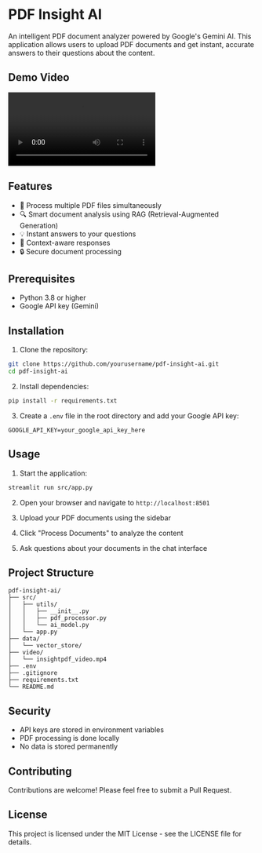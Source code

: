 # PDF Insight AI

An intelligent PDF document analyzer powered by Google's Gemini AI. This application allows users to upload PDF documents and get instant, accurate answers to their questions about the content.

## Demo Video

![Demo Video](video/insightpdf_video.mp4)

## Features

- 📄 Process multiple PDF files simultaneously
- 🔍 Smart document analysis using RAG (Retrieval-Augmented Generation)
- 💡 Instant answers to your questions
- 🎯 Context-aware responses
- 🔒 Secure document processing

## Prerequisites

- Python 3.8 or higher
- Google API key (Gemini)

## Installation

1. Clone the repository:
```bash
git clone https://github.com/yourusername/pdf-insight-ai.git
cd pdf-insight-ai
```

2. Install dependencies:
```bash
pip install -r requirements.txt
```

3. Create a `.env` file in the root directory and add your Google API key:
```
GOOGLE_API_KEY=your_google_api_key_here
```

## Usage

1. Start the application:
```bash
streamlit run src/app.py
```

2. Open your browser and navigate to `http://localhost:8501`

3. Upload your PDF documents using the sidebar

4. Click "Process Documents" to analyze the content

5. Ask questions about your documents in the chat interface

## Project Structure

```
pdf-insight-ai/
├── src/
│   ├── utils/
│   │   ├── __init__.py
│   │   ├── pdf_processor.py
│   │   └── ai_model.py
│   └── app.py
├── data/
│   └── vector_store/
├── video/
│   └── insightpdf_video.mp4
├── .env
├── .gitignore
├── requirements.txt
└── README.md
```

## Security

- API keys are stored in environment variables
- PDF processing is done locally
- No data is stored permanently

## Contributing

Contributions are welcome! Please feel free to submit a Pull Request.

## License

This project is licensed under the MIT License - see the LICENSE file for details. 